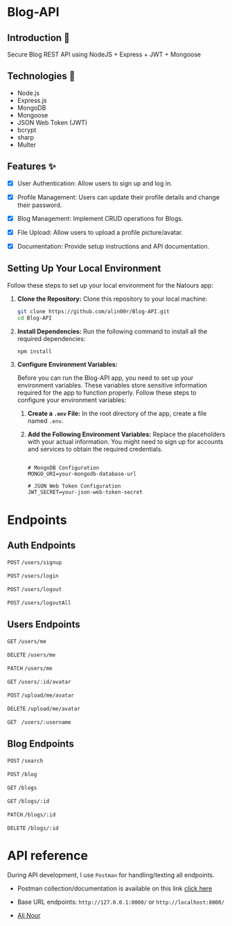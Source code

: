 ﻿# Blog-API
  
## Introduction 🌟
Secure Blog REST API using NodeJS + Express + JWT + Mongoose

## Technologies 🚀

- Node.js
- Express.js
- MongoDB
- Mongoose
- JSON Web Token (JWT)
- bcrypt
- sharp
- Multer

## Features ✨

- [x] User Authentication: Allow users to sign up and log in.
- [x] Profile Management: Users can update their profile details and change their password.
- [x] Blog Management: Implement CRUD operations for Blogs.
- [x] File Upload: Allow users to upload a profile picture/avatar.
- [x] Documentation: Provide setup instructions and API documentation.


## Setting Up Your Local Environment

Follow these steps to set up your local environment for the Natours app:

1. **Clone the Repository:**
   Clone this repository to your local machine:
   ```bash
   git clone https://github.com/alin00r/Blog-API.git
   cd Blog-API
   ```
2. **Install Dependencies:**
   Run the following command to install all the required dependencies:
   ```bash
   npm install
   ```
3. **Configure Environment Variables:**

   Before you can run the Blog-API app, you need to set up your environment variables. These variables store sensitive information required for the app to function properly. Follow these steps to configure your environment variables:

   1. **Create a `.env` File:**
      In the root directory of the app, create a file named `.env`.

   2. **Add the Following Environment Variables:**
      Replace the placeholders with your actual information. You might need to sign up for accounts and services to obtain the required credentials.

      ```dotenv

      # MongoDB Configuration
      MONGO_URI=your-mongodb-database-url

      # JSON Web Token Configuration
      JWT_SECRET=your-json-web-token-secret

      ```
# Endpoints
## Auth Endpoints

```POST``` ```/users/signup```

```POST``` ```/users/login```

```POST``` ```/users/logout```

```POST``` ```/users/logoutAll```

## Users Endpoints

```GET``` ```/users/me```

```DELETE``` ```/users/me```

```PATCH``` ```/users/me```

```GET``` ```/users/:id/avatar```

```POST``` ```/upload/me/avatar```

```DELETE``` ```/upload/me/avatar```

```GET``` ``` /users/:username```

## Blog Endpoints

```POST``` ```/search```

```POST``` ```/blog```

```GET``` ```/blogs```

```GET``` ```/blogs/:id```

```PATCH``` ```/blogs/:id```

```DELETE``` ```/blogs/:id```



# API reference

During API development, I use `Postman` for handling/testing all endpoints.

- Postman collection/documentation is available on this link [click here](https://documenter.getpostman.com/view/28708948/2sA2r53QcQ)
- Base URL endpoints: `http://127.0.0.1:8000/` or `http://localhost:8000/`



- [Ali Nour](https://github.com/alin00r)
